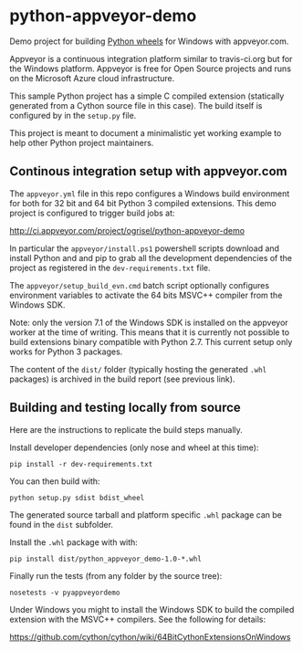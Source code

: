 python-appveyor-demo
====================

Demo project for building [Python wheels](http://pythonwheels.com/) for Windows
with appveyor.com.

Appveyor is a continuous integration platform similar to travis-ci.org but for
the Windows platform. Appveyor is free for Open Source projects and runs on the
Microsoft Azure cloud infrastructure.

This sample Python project has a simple C compiled extension (statically
generated from a Cython source file in this case). The build itself is
configured by in the `setup.py` file.

This project is meant to document a minimalistic yet working example to help
other Python project maintainers.


Continous integration setup with appveyor.com
---------------------------------------------

The `appveyor.yml` file in this repo configures a Windows build environment for
both for 32 bit and 64 bit Python 3 compiled extensions. This demo project is
configured to trigger build jobs at:

  http://ci.appveyor.com/project/ogrisel/python-appveyor-demo

In particular the `appveyor/install.ps1` powershell scripts download and
install Python and and pip to grab all the development dependencies of the
project as registered in the `dev-requirements.txt` file.

The `appveyor/setup_build_evn.cmd` batch script optionally configures
environment variables to activate the 64 bits MSVC++ compiler from the Windows
SDK.

Note: only the version 7.1 of the Windows SDK is installed on the appveyor
worker at the time of writing. This  means that it is currently not possible to
build extensions binary compatible with Python 2.7. This current setup only
works for Python 3 packages.

The content of the `dist/` folder (typically hosting the generated `.whl`
packages) is archived in the build report (see previous link).


Building and testing locally from source
----------------------------------------

Here are the instructions to replicate the build steps manually.

Install developer dependencies (only nose and wheel at this time):

    pip install -r dev-requirements.txt

You can then build with:

    python setup.py sdist bdist_wheel

The generated source tarball and platform specific `.whl` package can be found
in the `dist` subfolder.

Install the `.whl` package with with:

    pip install dist/python_appveyor_demo-1.0-*.whl

Finally run the tests (from any folder by the source tree):

    nosetests -v pyappveyordemo

Under Windows you might to install the Windows SDK to build the compiled
extension with the MSVC++ compilers. See the following for details:

  https://github.com/cython/cython/wiki/64BitCythonExtensionsOnWindows
